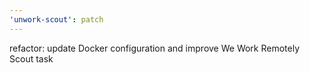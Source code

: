```yaml
---
'unwork-scout': patch
---
```


refactor: update Docker configuration and improve We Work Remotely Scout task
